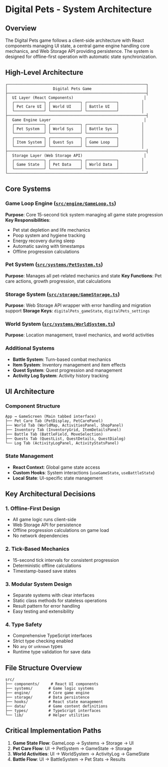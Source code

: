 # Digital Pets - System Architecture

## Overview
The Digital Pets game follows a client-side architecture with React components managing UI state, a central game engine handling core mechanics, and Web Storage API providing persistence. The system is designed for offline-first operation with automatic state synchronization.

## High-Level Architecture

```
┌─────────────────────────────────────────────────────────────┐
│                    Digital Pets Game                        │
├─────────────────────────────────────────────────────────────┤
│  UI Layer (React Components)                               │
│  ┌─────────────┐ ┌─────────────┐ ┌─────────────┐          │
│  │ Pet Care UI │ │ World UI    │ │ Battle UI   │          │
│  └─────────────┘ └─────────────┘ └─────────────┘          │
├─────────────────────────────────────────────────────────────┤
│  Game Engine Layer                                         │
│  ┌─────────────┐ ┌─────────────┐ ┌─────────────┐          │
│  │ Pet System  │ │ World Sys   │ │ Battle Sys  │          │
│  └─────────────┘ └─────────────┘ └─────────────┘          │
│  ┌─────────────┐ ┌─────────────┐ ┌─────────────┐          │
│  │ Item System │ │ Quest Sys   │ │ Game Loop   │          │
│  └─────────────┘ └─────────────┘ └─────────────┘          │
├─────────────────────────────────────────────────────────────┤
│  Storage Layer (Web Storage API)                           │
│  ┌─────────────┐ ┌─────────────┐ ┌─────────────┐          │
│  │ Game State  │ │ Pet Data    │ │ World Data  │          │
│  └─────────────┘ └─────────────┘ └─────────────┘          │
└─────────────────────────────────────────────────────────────┘
```

## Core Systems

### Game Loop Engine ([`src/engine/GameLoop.ts`](src/engine/GameLoop.ts))
**Purpose**: Core 15-second tick system managing all game state progression
**Key Responsibilities**:
- Pet stat depletion and life mechanics
- Poop system and hygiene tracking
- Energy recovery during sleep
- Automatic saving with timestamps
- Offline progression calculations

### Pet System ([`src/systems/PetSystem.ts`](src/systems/PetSystem.ts))
**Purpose**: Manages all pet-related mechanics and state
**Key Functions**: Pet care actions, growth progression, stat calculations

### Storage System ([`src/storage/GameStorage.ts`](src/storage/GameStorage.ts))
**Purpose**: Web Storage API wrapper with error handling and migration support
**Storage Keys**: `digitalPets_gameState`, `digitalPets_settings`

### World System ([`src/systems/WorldSystem.ts`](src/systems/WorldSystem.ts))
**Purpose**: Location management, travel mechanics, and world activities

### Additional Systems
- **Battle System**: Turn-based combat mechanics
- **Item System**: Inventory management and item effects
- **Quest System**: Quest progression and management
- **Activity Log System**: Activity history tracking

## UI Architecture

### Component Structure
```
App → GameScreen (Main tabbed interface)
├── Pet Care Tab (PetDisplay, PetCarePanel)
├── World Tab (WorldMap, ActivitiesPanel, ShopPanel)
├── Inventory Tab (InventoryGrid, ItemDetailsPanel)
├── Battle Tab (BattleField, MoveSelection)
├── Quests Tab (QuestList, QuestDetails, QuestDialog)
└── Log Tab (ActivityLogPanel, ActivityStatsPanel)
```

### State Management
- **React Context**: Global game state access
- **Custom Hooks**: System interactions (`useGameState`, `useBattleState`)
- **Local State**: UI-specific state management

## Key Architectural Decisions

### 1. Offline-First Design
- All game logic runs client-side
- Web Storage API for persistence
- Offline progression calculations on game load
- No network dependencies

### 2. Tick-Based Mechanics
- 15-second tick intervals for consistent progression
- Deterministic offline calculations
- Timestamp-based save states

### 3. Modular System Design
- Separate systems with clear interfaces
- Static class methods for stateless operations
- Result<T> pattern for error handling
- Easy testing and extensibility

### 4. Type Safety
- Comprehensive TypeScript interfaces
- Strict type checking enabled
- No `any` or `unknown` types
- Runtime type validation for save data

## File Structure Overview
```
src/
├── components/     # React UI components
├── systems/       # Game logic systems
├── engine/        # Core game engine
├── storage/       # Data persistence
├── hooks/         # React state management
├── data/          # Game content definitions
├── types/         # TypeScript interfaces
└── lib/           # Helper utilities
```

## Critical Implementation Paths
1. **Game State Flow**: GameLoop → Systems → Storage → UI
2. **Pet Care Flow**: UI → PetSystem → GameState → Storage
3. **World Activities**: UI → WorldSystem → ActivityLog → GameState
4. **Battle Flow**: UI → BattleSystem → Pet Stats → Results
